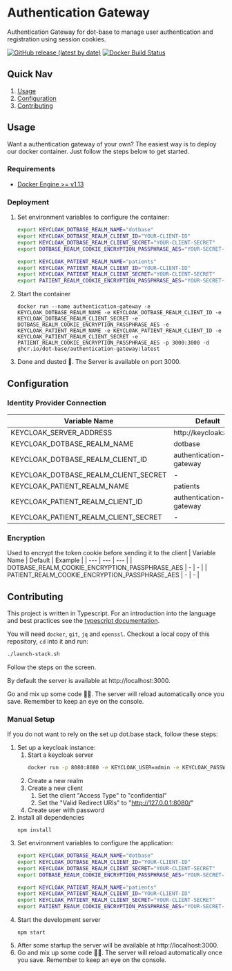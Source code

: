 # Authentication Gateway
Authentication Gateway for dot-base to manage user authentication and registration using session cookies.

[![GitHub release (latest by date)](https://img.shields.io/github/v/release/dot-base/authentication-gateway)](https://github.com/dot-base/authentication-gateway/releases)
[![Docker Build Status](https://img.shields.io/badge/We%20love-Docker-blue?style=flat&logo=Docker)](https://github.com/orgs/dot-base/packages)


## Quick Nav
1. [Usage](#Usage)
1. [Configuration](#Configuration)
1. [Contributing](#Contributing)


## Usage

Want a authentication gateway of your own? The easiest way is to deploy our docker container. Just follow the steps below to get started.

### Requirements
- [Docker Engine >= v1.13](https://www.docker.com/get-started)

### Deployment
1. Set environment variables to configure the container:
    ```sh
    export KEYCLOAK_DOTBASE_REALM_NAME="dotbase"
    export KEYCLOAK_DOTBASE_REALM_CLIENT_ID="YOUR-CLIENT-ID"
    export KEYCLOAK_DOTBASE_REALM_CLIENT_SECRET="YOUR-CLIENT-SECRET"
    export DOTBASE_REALM_COOKIE_ENCRYPTION_PASSPHRASE_AES="YOUR-SECRET-TO-ENCRYPT-THE-SESSION-COOKIE"

    export KEYCLOAK_PATIENT_REALM_NAME="patients"
    export KEYCLOAK_PATIENT_REALM_CLIENT_ID="YOUR-CLIENT-ID"
    export KEYCLOAK_PATIENT_REALM_CLIENT_SECRET="YOUR-CLIENT-SECRET"
    export PATIENT_REALM_COOKIE_ENCRYPTION_PASSPHRASE_AES="YOUR-SECRET-TO-ENCRYPT-THE-SESSION-COOKIE"

    ```
1. Start the container
    ```
    docker run --name authentication-gateway -e KEYCLOAK_DOTBASE_REALM_NAME -e KEYCLOAK_DOTBASE_REALM_CLIENT_ID -e KEYCLOAK_DOTBASE_REALM_CLIENT_SECRET -e DOTBASE_REALM_COOKIE_ENCRYPTION_PASSPHRASE_AES -e KEYCLOAK_PATIENT_REALM_NAME -e KEYCLOAK_PATIENT_REALM_CLIENT_ID -e KEYCLOAK_PATIENT_REALM_CLIENT_SECRET -e PATIENT_REALM_COOKIE_ENCRYPTION_PASSPHRASE_AES -p 3000:3000 -d ghcr.io/dot-base/authentication-gateway:latest
    ```
1. Done and dusted 🎉. The Server is available on port 3000.


## Configuration

### Identity Provider Connection
| Variable Name | Default | Example |
| --- | --- | --- |
| KEYCLOAK_SERVER_ADDRESS | http://keycloak:8080 | - |
| KEYCLOAK_DOTBASE_REALM_NAME | dotbase | - |
| KEYCLOAK_DOTBASE_REALM_CLIENT_ID | authentication-gateway | - |
| KEYCLOAK_DOTBASE_REALM_CLIENT_SECRET | - | - |
| KEYCLOAK_PATIENT_REALM_NAME | patients | - |
| KEYCLOAK_PATIENT_REALM_CLIENT_ID | authentication-gateway | - |
| KEYCLOAK_PATIENT_REALM_CLIENT_SECRET | - | - |

### Encryption
Used to encrypt the token cookie before sending it to the client
| Variable Name | Default | Example |
| --- | --- | --- |
| DOTBASE_REALM_COOKIE_ENCRYPTION_PASSPHRASE_AES | - | - |
| PATIENT_REALM_COOKIE_ENCRYPTION_PASSPHRASE_AES | - | - |

## Contributing

This project is written in Typescript. For an introduction into the language and best practices see the [typescript documentation](https://www.typescriptlang.org/docs/home.html).

You will need `docker`, `git`, `jq` and `openssl`. Checkout a local copy of this repository, `cd` into it and run:
```bash
./launch-stack.sh
```
Follow the steps on the screen.

By default the server is available at http://localhost:3000.

Go and mix up some code 👩‍💻. The server will reload automatically once you save. Remember to keep an eye on the console.

### Manual Setup

If you do not want to rely on the set up dot.base stack, follow these steps:

1. Set up a keycloak instance:
    1. Start a keycloak server
        ```sh
        docker run -p 8080:8080 -e KEYCLOAK_USER=admin -e KEYCLOAK_PASSWORD=admin quay.io/keycloak/keycloak:15.0.2
        ```
    1. Create a new realm
    1. Create a new client
        1. Set the client "Access Type" to "confidential"
        1. Set the "Valid Redirect URIs" to "http://127.0.0.1:8080/"
    1. Create user with password
1. Install all dependencies
    ```
    npm install
    ```
1. Set environment variables to configure the application:
    ```sh  
    export KEYCLOAK_DOTBASE_REALM_NAME="dotbase"
    export KEYCLOAK_DOTBASE_REALM_CLIENT_ID="YOUR-CLIENT-ID"
    export KEYCLOAK_DOTBASE_REALM_CLIENT_SECRET="YOUR-CLIENT-SECRET"
    export DOTBASE_REALM_COOKIE_ENCRYPTION_PASSPHRASE_AES="YOUR-SECRET-TO-ENCRYPT-THE-SESSION-COOKIE"

    export KEYCLOAK_PATIENT_REALM_NAME="patients"
    export KEYCLOAK_PATIENT_REALM_CLIENT_ID="YOUR-CLIENT-ID"
    export KEYCLOAK_PATIENT_REALM_CLIENT_SECRET="YOUR-CLIENT-SECRET"
    export PATIENT_REALM_COOKIE_ENCRYPTION_PASSPHRASE_AES="YOUR-SECRET-TO-ENCRYPT-THE-SESSION-COOKIE"
    ```
1. Start the development server
    ```
    npm start
    ```
1. After some startup the server will be available at http://localhost:3000.
1. Go and mix up some code 👩‍💻. The server will reload automatically once you save. Remember to keep an eye on the console.
